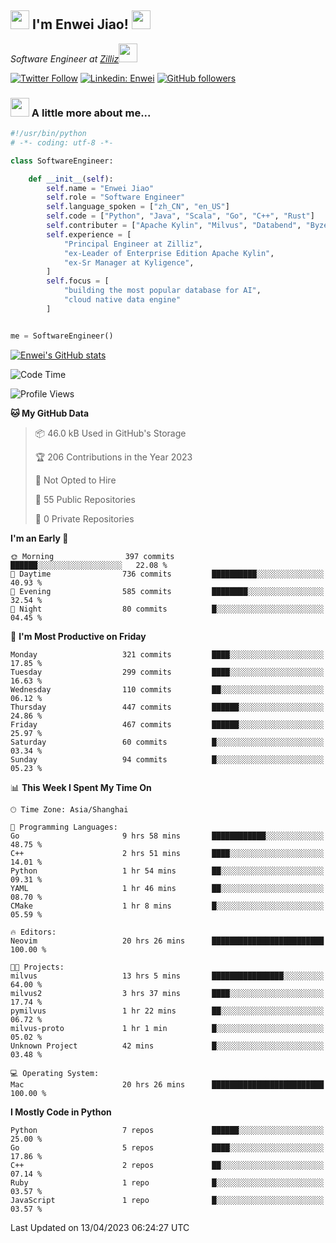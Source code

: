<h2><img src="https://emojis.slackmojis.com/emojis/images/1531849430/4246/blob-sunglasses.gif?1531849430" width="30"/> I'm  Enwei Jiao! <img src="https://media.giphy.com/media/juBt25nT1KGys/giphy.gif" width=30> </h2>
<!-- <img align='right' src="https://media.giphy.com/media/M9gbBd9nbDrOTu1Mqx/giphy.gif" width="230"> -->
<p><em>Software Engineer at <a href="https://zilliz.com/">Zilliz</a><img src="https://media.giphy.com/media/WUlplcMpOCEmTGBtBW/giphy.gif" width="30"></em></p>

[![Twitter Follow](https://img.shields.io/twitter/follow/misteranmol?label=Follow)](https://twitter.com/intent/follow?screen_name=EnweiJiao)
[![Linkedin: Enwei](https://img.shields.io/badge/-enwei-blue?style=&logo=Linkedin&logoColor=white&link=https://www.linkedin.com/in/enwei-jiao-41192a97)](https://www.linkedin.com/in/enwei-jiao-41192a97/)
[![GitHub followers](https://img.shields.io/github/followers/jiaoew1991?label=Follow&style=social)](https://github.com/jiaoew1991)


### <img src="https://media.giphy.com/media/VgCDAzcKvsR6OM0uWg/giphy.gif" width="30"> A little more about me...  

```python
#!/usr/bin/python
# -*- coding: utf-8 -*-

class SoftwareEngineer:

    def __init__(self):
        self.name = "Enwei Jiao"
        self.role = "Software Engineer"
        self.language_spoken = ["zh_CN", "en_US"]
        self.code = ["Python", "Java", "Scala", "Go", "C++", "Rust"]
        self.contributer = ["Apache Kylin", "Milvus", "Databend", "Byzer-Lang"]
        self.experience = [
            "Principal Engineer at Zilliz",
            "ex-Leader of Enterprise Edition Apache Kylin",
            "ex-Sr Manager at Kyligence",
        ]
        self.focus = [
            "building the most popular database for AI",
            "cloud native data engine"
        ]


me = SoftwareEngineer()
```

[![Enwei's GitHub stats](https://github-readme-stats.vercel.app/api?username=jiaoew1991&count_private=true&show_icons=true)](https://github.com/jiaoew1991/jiaoew1991)

<!-- [![Top Langs](https://github-readme-stats.vercel.app/api/top-langs/?username=jiaoew1991&layout=compact)](https://github.com/jiaoew1991/jiaoew1991) -->

<!--START_SECTION:waka-->
![Code Time](http://img.shields.io/badge/Code%20Time-630%20hrs%2017%20mins-blue)

![Profile Views](http://img.shields.io/badge/Profile%20Views-0-blue)

**🐱 My GitHub Data** 

> 📦 46.0 kB Used in GitHub's Storage 
 > 
> 🏆 206 Contributions in the Year 2023
 > 
> 🚫 Not Opted to Hire
 > 
> 📜 55 Public Repositories 
 > 
> 🔑 0 Private Repositories 
 > 
**I'm an Early 🐤** 

```text
🌞 Morning                397 commits         ██████░░░░░░░░░░░░░░░░░░░   22.08 % 
🌆 Daytime                736 commits         ██████████░░░░░░░░░░░░░░░   40.93 % 
🌃 Evening                585 commits         ████████░░░░░░░░░░░░░░░░░   32.54 % 
🌙 Night                  80 commits          █░░░░░░░░░░░░░░░░░░░░░░░░   04.45 % 
```
📅 **I'm Most Productive on Friday** 

```text
Monday                   321 commits         ████░░░░░░░░░░░░░░░░░░░░░   17.85 % 
Tuesday                  299 commits         ████░░░░░░░░░░░░░░░░░░░░░   16.63 % 
Wednesday                110 commits         ██░░░░░░░░░░░░░░░░░░░░░░░   06.12 % 
Thursday                 447 commits         ██████░░░░░░░░░░░░░░░░░░░   24.86 % 
Friday                   467 commits         ██████░░░░░░░░░░░░░░░░░░░   25.97 % 
Saturday                 60 commits          █░░░░░░░░░░░░░░░░░░░░░░░░   03.34 % 
Sunday                   94 commits          █░░░░░░░░░░░░░░░░░░░░░░░░   05.23 % 
```


📊 **This Week I Spent My Time On** 

```text
🕑︎ Time Zone: Asia/Shanghai

💬 Programming Languages: 
Go                       9 hrs 58 mins       ████████████░░░░░░░░░░░░░   48.75 % 
C++                      2 hrs 51 mins       ████░░░░░░░░░░░░░░░░░░░░░   14.01 % 
Python                   1 hr 54 mins        ██░░░░░░░░░░░░░░░░░░░░░░░   09.31 % 
YAML                     1 hr 46 mins        ██░░░░░░░░░░░░░░░░░░░░░░░   08.70 % 
CMake                    1 hr 8 mins         █░░░░░░░░░░░░░░░░░░░░░░░░   05.59 % 

🔥 Editors: 
Neovim                   20 hrs 26 mins      █████████████████████████   100.00 % 

🐱‍💻 Projects: 
milvus                   13 hrs 5 mins       ████████████████░░░░░░░░░   64.00 % 
milvus2                  3 hrs 37 mins       ████░░░░░░░░░░░░░░░░░░░░░   17.74 % 
pymilvus                 1 hr 22 mins        ██░░░░░░░░░░░░░░░░░░░░░░░   06.72 % 
milvus-proto             1 hr 1 min          █░░░░░░░░░░░░░░░░░░░░░░░░   05.02 % 
Unknown Project          42 mins             █░░░░░░░░░░░░░░░░░░░░░░░░   03.48 % 

💻 Operating System: 
Mac                      20 hrs 26 mins      █████████████████████████   100.00 % 
```

**I Mostly Code in Python** 

```text
Python                   7 repos             ██████░░░░░░░░░░░░░░░░░░░   25.00 % 
Go                       5 repos             ████░░░░░░░░░░░░░░░░░░░░░   17.86 % 
C++                      2 repos             ██░░░░░░░░░░░░░░░░░░░░░░░   07.14 % 
Ruby                     1 repo              █░░░░░░░░░░░░░░░░░░░░░░░░   03.57 % 
JavaScript               1 repo              █░░░░░░░░░░░░░░░░░░░░░░░░   03.57 % 
```




 Last Updated on 13/04/2023 06:24:27 UTC
<!--END_SECTION:waka-->
